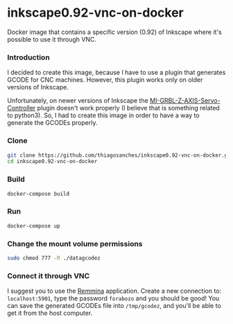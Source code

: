 # inkscape0.92-vnc-on-docker
Docker image that contains a specific version (0.92) of Inkscape where it's possible to use it through VNC.


### Introduction
I decided to create this image, because I have to use a plugin that generates GCODE for CNC machines. However, this plugin works only on older versions of Inkscape.

Unfortunately, on newer versions of Inkscape the [MI-GRBL-Z-AXIS-Servo-Controller](https://github.com/ikae/MI-GRBL-Z-AXIS-Servo-Controller) plugin doesn't work properly (I believe that is something related to python3). So, I had to create this image in order to have a way to generate the GCODEs properly.

### Clone
```bash
git clone https://github.com/thiagosanches/inkscape0.92-vnc-on-docker.git
cd inkscape0.92-vnc-on-docker
```

### Build
```bash
docker-compose build
```

### Run
```bash
docker-compose up
```

### Change the mount volume permissions
```bash
sudo chmod 777 -R ./datagcodez
```

### Connect it through VNC
I suggest you to use the [Remmina](https://remmina.org/) application. Create a new connection to: `localhost:5901`, type the password `forabozo` and you should be good! You can save the generated GCODEs file into `/tmp/gcodez`, and you'll be able to get it from the host computer.
